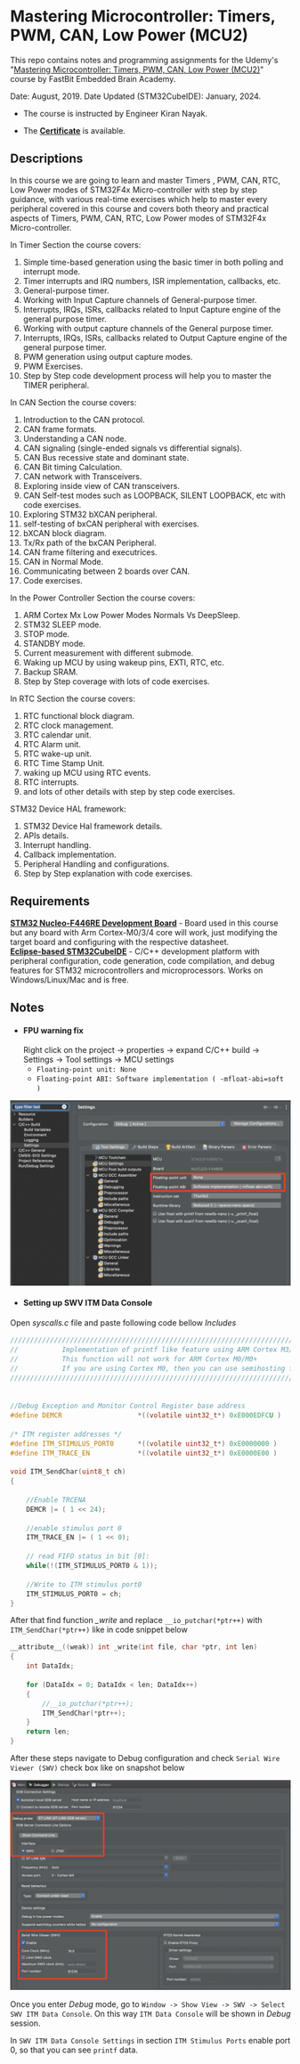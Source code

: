 
# Mastering Microcontroller: Timers, PWM, CAN, Low Power (MCU2)

This repo contains notes and programming assignments for the Udemy's "[Mastering Microcontroller: Timers, PWM, CAN, Low Power (MCU2)](https://www.udemy.com/course/microcontroller-programming-stm32-timers-pwm-can-bus-protocol/)" course by FastBit Embedded Brain Academy.

Date: August, 2019.
Date Updated (STM32CubeIDE): January, 2024.

- The course is instructed by Engineer Kiran Nayak.

- The [**Certificate**](https://github.com/renatosoriano/Udemy-Embedded-Course4_Mastering-Microcontroller-Timers-PWM-CAN-Low-Power-MCU2/blob/main/Certificate.pdf) is available. 

## Descriptions

In this course we are going to learn and master Timers , PWM, CAN, RTC, Low Power modes of STM32F4x Micro-controller with step by step guidance, with various real-time exercises which help to master every peripheral covered in this course and covers both theory and practical aspects of Timers, PWM, CAN, RTC, Low Power modes of STM32F4x Micro-controller.

In Timer Section the course covers:
1. Simple time-based generation using the basic timer in both polling and interrupt mode.
2. Timer interrupts and IRQ numbers, ISR implementation, callbacks, etc.
3. General-purpose timer.
4. Working with Input Capture channels of General-purpose timer.
5. Interrupts, IRQs, ISRs, callbacks related to Input Capture engine of the general purpose timer.
6. Working with output capture channels of the General purpose timer.
7. Interrupts, IRQs, ISRs, callbacks related to Output Capture engine of the general purpose timer.
8. PWM generation using output capture modes.
9. PWM Exercises.
10. Step by Step code development process will help you to master the TIMER peripheral.

In CAN Section the course covers:
1. Introduction to the CAN protocol.
2. CAN frame formats.
3. Understanding a CAN node.
4. CAN signaling (single-ended signals vs differential signals).
5. CAN Bus recessive state and dominant state.
6. CAN Bit timing Calculation.
7. CAN network with Transceivers.
8. Exploring inside view of CAN transceivers.
9. CAN Self-test modes such as LOOPBACK, SILENT LOOPBACK, etc with code exercises.
10. Exploring STM32 bXCAN peripheral.
11. self-testing of bxCAN peripheral with exercises.
12. bXCAN block diagram.
13. Tx/Rx path of the bxCAN Peripheral.
14. CAN frame filtering and executrices.
15. CAN in Normal Mode.
16. Communicating between 2 boards over CAN.
17. Code exercises.

In the Power Controller Section the course covers:
1. ARM Cortex Mx Low Power Modes Normals Vs DeepSleep.
2. STM32 SLEEP mode.
3. STOP mode.
4. STANDBY mode.
5. Current measurement with different submode.
6. Waking up MCU by using wakeup pins, EXTI, RTC, etc.
7. Backup SRAM.
8. Step by Step coverage with lots of code exercises.

In RTC Section the course covers:
1. RTC functional block diagram.
2. RTC clock management.
3. RTC calendar unit.
4. RTC Alarm unit.
5. RTC wake-up unit.
6. RTC Time Stamp Unit.
7. waking up MCU using RTC events.
8. RTC interrupts.
9. and lots of other details with step by step code exercises.

STM32 Device HAL framework:
1. STM32 Device Hal framework details.
2. APIs details.
3. Interrupt handling.
4. Callback implementation.
5. Peripheral Handling and configurations.
6. Step by Step explanation with code exercises.

## Requirements

**[STM32 Nucleo-F446RE Development Board](https://www.st.com/en/evaluation-tools/nucleo-f446re.html#overview)** - Board used in this course but any board with Arm Cortex-M0/3/4 core will work, just modifying the target board and configuring with the respective datasheet. \
**[Eclipse-based STM32CubeIDE](https://www.st.com/en/development-tools/stm32cubeide.html)** - C/C++ development platform with peripheral configuration, code generation, code compilation, and debug features for STM32 microcontrollers and microprocessors. Works on Windows/Linux/Mac and is free.

## Notes
* #### FPU warning fix
    Right click on the project -> properties -> expand C/C++ build -> Settings -> Tool settings -> MCU settings
  * `Floating-point unit: None`
  * `Floating-point ABI: Software implementation ( -mfloat-abi=soft )`

![FPU_warning.png](https://github.com/renatosoriano/Udemy-Embedded-Course4_Mastering-Microcontroller-Timers-PWM-CAN-Low-Power-MCU2/blob/main/Images/FPU_warning.png)

* #### Setting up SWV ITM Data Console

Open *syscalls.c* file and paste following code bellow *Includes*

```c
/////////////////////////////////////////////////////////////////////////////////////////////////////////
//           Implementation of printf like feature using ARM Cortex M3/M4/ ITM functionality
//           This function will not work for ARM Cortex M0/M0+
//           If you are using Cortex M0, then you can use semihosting feature of openOCD
/////////////////////////////////////////////////////////////////////////////////////////////////////////


//Debug Exception and Monitor Control Register base address
#define DEMCR                   *((volatile uint32_t*) 0xE000EDFCU )

/* ITM register addresses */
#define ITM_STIMULUS_PORT0   	*((volatile uint32_t*) 0xE0000000 )
#define ITM_TRACE_EN          	*((volatile uint32_t*) 0xE0000E00 )

void ITM_SendChar(uint8_t ch)
{

	//Enable TRCENA
	DEMCR |= ( 1 << 24);

	//enable stimulus port 0
	ITM_TRACE_EN |= ( 1 << 0);

	// read FIFO status in bit [0]:
	while(!(ITM_STIMULUS_PORT0 & 1));

	//Write to ITM stimulus port0
	ITM_STIMULUS_PORT0 = ch;
}
```


After that find function *_write* and replace `__io_putchar(*ptr++)` with `ITM_SendChar(*ptr++)` like in code snippet below
```c
__attribute__((weak)) int _write(int file, char *ptr, int len)
{
	int DataIdx;

	for (DataIdx = 0; DataIdx < len; DataIdx++)
	{
		//__io_putchar(*ptr++);
		ITM_SendChar(*ptr++);
	}
	return len;
}
```

After these steps navigate to Debug configuration and check `Serial Wire Viewer (SWV)` check box like on snapshot below

![Debugger.png](https://github.com/renatosoriano/Udemy-Embedded-Course4_Mastering-Microcontroller-Timers-PWM-CAN-Low-Power-MCU2/blob/main/Images/Debugger.png)

Once you enter *Debug* mode, go to `Window -> Show View -> SWV -> Select SWV ITM Data Console`. On this way `ITM Data Console` will be shown in *Debug* session.


In `SWV ITM Data Console Settings` in section `ITM Stimulus Ports` enable port 0, so that you can see `printf` data.



